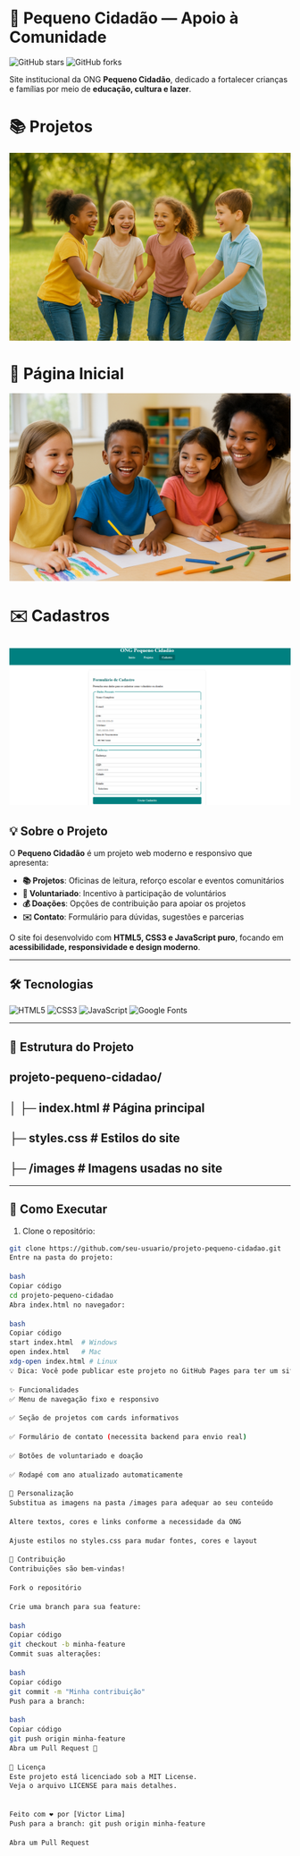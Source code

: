 # 🌟 Pequeno Cidadão — Apoio à Comunidade


![GitHub stars](https://img.shields.io/github/stars/seu-usuario/projeto-pequeno-cidadao?style=social)
![GitHub forks](https://img.shields.io/github/forks/seu-usuario/projeto-pequeno-cidadao?style=social)


Site institucional da ONG **Pequeno Cidadão**, dedicado a fortalecer crianças e famílias por meio de **educação, cultura e lazer**.  
# 📚             Projetos
  ![Banner Projetos](images/crianca.jpg)
# 🤝            Página Inicial
 ![Banner Página Inicial](images/projetos.jpg)
 
# ✉️             Cadastros

![Banner Cadastros](cadastros.jpg)
---

## 💡 Sobre o Projeto

O **Pequeno Cidadão** é um projeto web moderno e responsivo que apresenta:

- **📚 Projetos**: Oficinas de leitura, reforço escolar e eventos comunitários  
- **🤝 Voluntariado**: Incentivo à participação de voluntários  
- **💰 Doações**: Opções de contribuição para apoiar os projetos  
- **✉️ Contato**: Formulário para dúvidas, sugestões e parcerias  

O site foi desenvolvido com **HTML5, CSS3 e JavaScript puro**, focando em **acessibilidade, responsividade e design moderno**.

---

## 🛠 Tecnologias

![HTML5](https://img.shields.io/badge/HTML5-E34F26?style=for-the-badge&logo=html5&logoColor=white)
![CSS3](https://img.shields.io/badge/CSS3-1572B6?style=for-the-badge&logo=css3&logoColor=white)
![JavaScript](https://img.shields.io/badge/JavaScript-F7DF1E?style=for-the-badge&logo=javascript&logoColor=black)
![Google Fonts](https://img.shields.io/badge/Google%20Fonts-4285F4?style=for-the-badge&logo=google&logoColor=white)

---

## 📂 Estrutura do Projeto

projeto-pequeno-cidadao/
---
│
├─ index.html # Página principal
---
├─ styles.css # Estilos do site
---
├─ /images # Imagens usadas no site
---


---

## 🚀 Como Executar

1. Clone o repositório:  
```bash
git clone https://github.com/seu-usuario/projeto-pequeno-cidadao.git
Entre na pasta do projeto:

bash
Copiar código
cd projeto-pequeno-cidadao
Abra index.html no navegador:

bash
Copiar código
start index.html  # Windows
open index.html   # Mac
xdg-open index.html # Linux
💡 Dica: Você pode publicar este projeto no GitHub Pages para ter um site online grátis!

✨ Funcionalidades
✅ Menu de navegação fixo e responsivo

✅ Seção de projetos com cards informativos

✅ Formulário de contato (necessita backend para envio real)

✅ Botões de voluntariado e doação

✅ Rodapé com ano atualizado automaticamente

🎨 Personalização
Substitua as imagens na pasta /images para adequar ao seu conteúdo

Altere textos, cores e links conforme a necessidade da ONG

Ajuste estilos no styles.css para mudar fontes, cores e layout

📢 Contribuição
Contribuições são bem-vindas!

Fork o repositório

Crie uma branch para sua feature:

bash
Copiar código
git checkout -b minha-feature
Commit suas alterações:

bash
Copiar código
git commit -m "Minha contribuição"
Push para a branch:

bash
Copiar código
git push origin minha-feature
Abra um Pull Request 🚀

📄 Licença
Este projeto está licenciado sob a MIT License.
Veja o arquivo LICENSE para mais detalhes.


Feito com ❤️ por [Victor Lima]
Push para a branch: git push origin minha-feature

Abra um Pull Request

